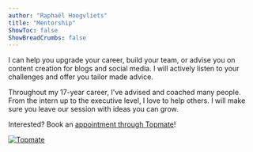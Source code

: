 ```yaml
---
author: "Raphaël Hoogvliets"
title: "Mentorship"
ShowToc: false
ShowBreadCrumbs: false
---
```


I can help you upgrade your career, build your team, or advise you on content creation for blogs and social media. I will actively listen to your challenges and offer you tailor made advice.

Throughout my 17-year career, I've advised and coached many people. From the intern up to the executive level, I love to help others. I will make sure you leave our session with ideas you can grow.

Interested? Book an [appointment through Topmate](https://topmate.io/raphael)!

[![Topmate](/images/topmate.png)](https://topmate.io/raphael)
